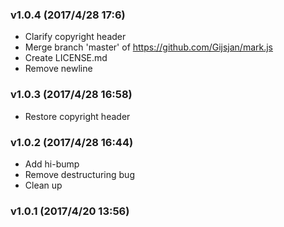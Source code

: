 ### v1.0.4	(2017/4/28 17:6)
* Clarify copyright header
* Merge branch 'master' of https://github.com/Gijsjan/mark.js
* Create LICENSE.md
* Remove newline

### v1.0.3	(2017/4/28 16:58)
* Restore copyright header

### v1.0.2	(2017/4/28 16:44)
* Add hi-bump
* Remove destructuring bug
* Clean up

### v1.0.1	(2017/4/20 13:56)
